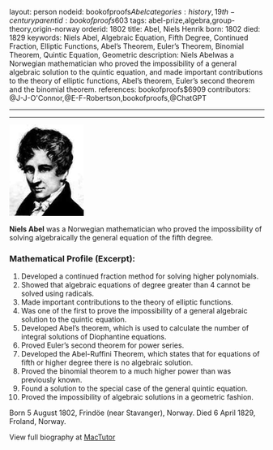 layout: person
nodeid: bookofproofs$Abel
categories: history,19th-century
parentid: bookofproofs$603
tags: abel-prize,algebra,group-theory,origin-norway
orderid: 1802
title: Abel, Niels Henrik
born: 1802
died: 1829
keywords: Niels Abel, Algebraic Equation, Fifth Degree, Continued Fraction, Elliptic Functions, Abel’s Theorem, Euler’s Theorem, Binomial Theorem, Quintic Equation, Geometric
description: Niels Abelwas a Norwegian mathematician who proved the impossibility of a general algebraic solution to the quintic equation, and made important contributions to the theory of elliptic functions, Abel’s theorem, Euler’s second theorem and the binomial theorem.
references: bookofproofs$6909
contributors: @J-J-O'Connor,@E-F-Robertson,bookofproofs,@ChatGPT

---



---

![Abel.jpg](https://github.com/bookofproofs/bookofproofs.github.io/blob/main/_sources/_assets/images/portraits/Abel.jpg?raw=true)

**Niels Abel** was a Norwegian mathematician who proved the impossibility of solving algebraically the general equation of the fifth degree.

### Mathematical Profile (Excerpt):
1. Developed a continued fraction method for solving higher polynomials.
2. Showed that algebraic equations of degree greater than 4 cannot be solved using radicals.
3. Made important contributions to the theory of elliptic functions.
4. Was one of the first to prove the impossibility of a general algebraic solution to the quintic equation.
5. Developed Abel’s theorem, which is used to calculate the number of integral solutions of Diophantine equations.
6. Proved Euler’s second theorem for power series.
7. Developed the Abel-Ruffini Theorem, which states that for equations of fifth or higher degree there is no algebraic solution.
8. Proved the binomial theorem to a much higher power than was previously known.
9. Found a solution to the special case of the general quintic equation.
10. Proved the impossibility of algebraic solutions in a geometric fashion.

Born 5 August 1802, Frindöe (near Stavanger), Norway. Died 6 April 1829, Froland, Norway.

View full biography at [MacTutor](https://mathshistory.st-andrews.ac.uk/Biographies/Abel/)
